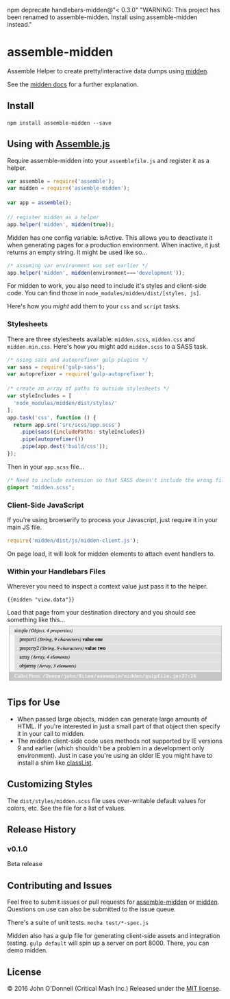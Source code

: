 npm deprecate handlebars-midden@"< 0.3.0" "WARNING: This project has been renamed to assemble-midden. Install using assemble-midden instead."


# assemble-midden
Assemble Helper to create pretty/interactive data dumps using [midden](https://github.com/criticalmash/midden).

See the [midden docs](https://github.com/criticalmash/midden#readme) for a further explanation.

## Install
```npm install assemble-midden --save```

## Using with [Assemble.js](https://github.com/assemble/assemble)

Require assemble-midden into your `assemblefile.js` and register it as a helper. 

```js
var assemble = require('assemble');
var midden = require('assemble-midden');

var app = assemble();

// register midden as a helper
app.helper('midden', midden(true));
```
Midden has one config variable: isActive. This allows you to deactivate it when generating pages for a production environment. When inactive, it just returns an empty string. It might be used like so...

```js
/* assuming var environment was set earlier */
app.helper('midden', midden(environment==='development'));
```

For midden to work, you also need to include it's styles and client-side code. You can find those in `node_modules/midden/dist/[styles, js]`.

Here's how you *might* add them to your `css` and `script` tasks.

### Stylesheets
There are three stylesheets available: `midden.scss`, `midden.css` and `midden.min.css`. Here's how you might add `midden.scss` to a SASS task.

```js
/* using sass and autoprefixer gulp plugins */
var sass = require('gulp-sass');
var autoprefixer = require('gulp-autoprefixer');

/* create an array of paths to outside stylesheets */
var styleIncludes = [
  'node_modules/midden/dist/styles/'
];
app.task('css', function () {
  return app.src('src/scss/app.scss')
    .pipe(sass({includePaths: styleIncludes})
    .pipe(autoprefixer())
    .pipe(app.dest('build/css'));
});
```
Then in your `app.scss` file...

```scss
/* Need to include extension so that SASS doesn't include the wrong file */
@import "midden.scss";
```

### Client-Side JavaScript
If you're using browserify to process your Javascript, just require it in your main JS file.

```js
require('midden/dist/js/midden-client.js');
```
On page load, it will look for midden elements to attach event handlers to.

### Within your Handlebars Files
Wherever you need to inspect a context value just pass it to the helper.

```Handlebars
{{midden "view.data"}}
```
Load that page from your destination directory and you should see something like this...
![Midden Output](./docs/midden-expand-1.gif)

## Tips for Use
- When passed large objects, midden can generate large amounts of HTML. If you're interested in just a small part of that object then specify it in your call to midden.
- The midden client-side code uses methods not supported by IE versions 9 and earlier (which shouldn't be a problem in a development only environment). Just in case you're using an older IE you might have to install a shim like [classList](https://github.com/eligrey/classList.js/blob/master/classList.js).

## Customizing Styles
The ```dist/styles/midden.scss``` file uses over-writable default values for colors, etc. See the file for a list of values. 

## Release History
### v0.1.0
Beta release

## Contributing and Issues
Feel free to submit issues or pull requests for [assemble-midden](https://github.com/criticalmash/assemble-midden/issues) or [midden](https://github.com/criticalmash/midden/issues). Questions on use can also be submitted to the issue queue.

There's a suite of unit tests. ```mocha test/*-spec.js```

Midden also has a gulp file for generating client-side assets and integration testing. ``gulp default`` will spin up a server on port 8000. There, you can demo midden.

## License
© 2016 John O'Donnell (Critical Mash Inc.) Released under the [MIT license](LICENSE).